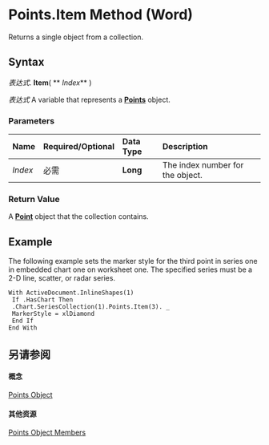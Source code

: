 
# Points.Item Method (Word)

Returns a single object from a collection.


## Syntax

 _表达式_. **Item**( ** _Index_** )

 _表达式_ A variable that represents a **[Points](d0adc45a-7b31-a25e-d96f-f2a098702501.md)** object.


### Parameters



|**Name**|**Required/Optional**|**Data Type**|**Description**|
|:-----|:-----|:-----|:-----|
| _Index_|必需|**Long**|The index number for the object.|

### Return Value

A  **[Point](349ea9a3-9e9a-b26f-146f-799d39c3d4a9.md)** object that the collection contains.


## Example

The following example sets the marker style for the third point in series one in embedded chart one on worksheet one. The specified series must be a 2-D line, scatter, or radar series.


```
With ActiveDocument.InlineShapes(1) 
 If .HasChart Then 
 .Chart.SeriesCollection(1).Points.Item(3). _ 
 MarkerStyle = xlDiamond 
 End If 
End With 

```


## 另请参阅


#### 概念


[Points Object](d0adc45a-7b31-a25e-d96f-f2a098702501.md)
#### 其他资源


[Points Object Members](http://msdn.microsoft.com/library/5d152c8c-1e37-73a9-6717-d297a1c6f9dc%28Office.15%29.aspx)